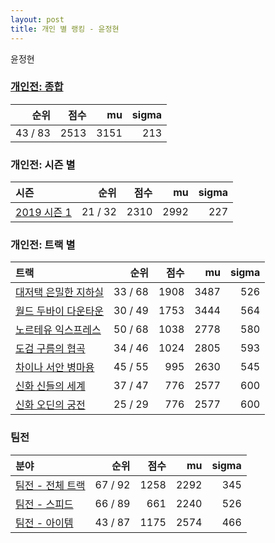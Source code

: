 ```yaml
---
layout: post
title: 개인 별 랭킹 - 윤정현
---
```


윤정현

### [개인전: 종합](../singles-full)

| 순위 | 점수 | mu | sigma |
|---:|---:|---:|---:|
| 43 / 83 | 2513 | 3151 | 213 |

### 개인전: 시즌 별

| 시즌 | 순위 | 점수 | mu | sigma |
|:---|---:|---:|---:|---:|
| [2019 시즌 1](../s2019_1) | 21 / 32 | 2310 | 2992 | 227 |

### 개인전: 트랙 별

| 트랙 | 순위 | 점수 | mu | sigma |
|:---|---:|---:|---:|---:|
| [대저택 은밀한 지하실](../jeotaek) | 33 / 68 | 1908 | 3487 | 526 |
| [월드 두바이 다운타운](../dubai) | 30 / 49 | 1753 | 3444 | 564 |
| [노르테유 익스프레스](../noex) | 50 / 68 | 1038 | 2778 | 580 |
| [도검 구름의 협곡](../hyupgog) | 34 / 46 | 1024 | 2805 | 593 |
| [차이나 서안 병마용](../byeongma) | 45 / 55 | 995 | 2630 | 545 |
| [신화 신들의 세계](../shinsegye) | 37 / 47 | 776 | 2577 | 600 |
| [신화 오딘의 궁전](../odin) | 25 / 29 | 776 | 2577 | 600 |

### 팀전

| 분야 | 순위 | 점수 | mu | sigma |
|:---|---:|---:|---:|---:|
| [팀전 - 전체 트랙](../team-full) | 67 / 92 | 1258 | 2292 | 345 |
| [팀전 - 스피드](../team-speed) | 66 / 89 | 661 | 2240 | 526 |
| [팀전 - 아이템](../team-item) | 43 / 87 | 1175 | 2574 | 466 |
